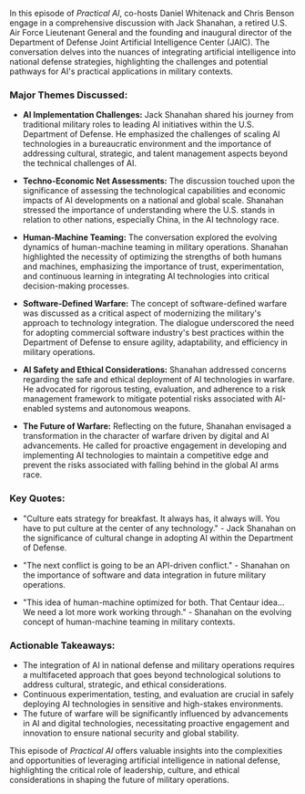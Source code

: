 In this episode of *Practical AI*, co-hosts Daniel Whitenack and Chris Benson engage in a comprehensive discussion with Jack Shanahan, a retired U.S. Air Force Lieutenant General and the founding and inaugural director of the Department of Defense Joint Artificial Intelligence Center (JAIC). The conversation delves into the nuances of integrating artificial intelligence into national defense strategies, highlighting the challenges and potential pathways for AI's practical applications in military contexts.

### Major Themes Discussed:

- **AI Implementation Challenges:** Jack Shanahan shared his journey from traditional military roles to leading AI initiatives within the U.S. Department of Defense. He emphasized the challenges of scaling AI technologies in a bureaucratic environment and the importance of addressing cultural, strategic, and talent management aspects beyond the technical challenges of AI.

- **Techno-Economic Net Assessments:** The discussion touched upon the significance of assessing the technological capabilities and economic impacts of AI developments on a national and global scale. Shanahan stressed the importance of understanding where the U.S. stands in relation to other nations, especially China, in the AI technology race.

- **Human-Machine Teaming:** The conversation explored the evolving dynamics of human-machine teaming in military operations. Shanahan highlighted the necessity of optimizing the strengths of both humans and machines, emphasizing the importance of trust, experimentation, and continuous learning in integrating AI technologies into critical decision-making processes.

- **Software-Defined Warfare:** The concept of software-defined warfare was discussed as a critical aspect of modernizing the military's approach to technology integration. The dialogue underscored the need for adopting commercial software industry's best practices within the Department of Defense to ensure agility, adaptability, and efficiency in military operations.

- **AI Safety and Ethical Considerations:** Shanahan addressed concerns regarding the safe and ethical deployment of AI technologies in warfare. He advocated for rigorous testing, evaluation, and adherence to a risk management framework to mitigate potential risks associated with AI-enabled systems and autonomous weapons.

- **The Future of Warfare:** Reflecting on the future, Shanahan envisaged a transformation in the character of warfare driven by digital and AI advancements. He called for proactive engagement in developing and implementing AI technologies to maintain a competitive edge and prevent the risks associated with falling behind in the global AI arms race.

### Key Quotes:

- "Culture eats strategy for breakfast. It always has, it always will. You have to put culture at the center of any technology." - Jack Shanahan on the significance of cultural change in adopting AI within the Department of Defense.

- "The next conflict is going to be an API-driven conflict." - Shanahan on the importance of software and data integration in future military operations.

- "This idea of human-machine optimized for both. That Centaur idea... We need a lot more work working through." - Shanahan on the evolving concept of human-machine teaming in military contexts.

### Actionable Takeaways:

- The integration of AI in national defense and military operations requires a multifaceted approach that goes beyond technological solutions to address cultural, strategic, and ethical considerations.
- Continuous experimentation, testing, and evaluation are crucial in safely deploying AI technologies in sensitive and high-stakes environments.
- The future of warfare will be significantly influenced by advancements in AI and digital technologies, necessitating proactive engagement and innovation to ensure national security and global stability.

This episode of *Practical AI* offers valuable insights into the complexities and opportunities of leveraging artificial intelligence in national defense, highlighting the critical role of leadership, culture, and ethical considerations in shaping the future of military operations.
